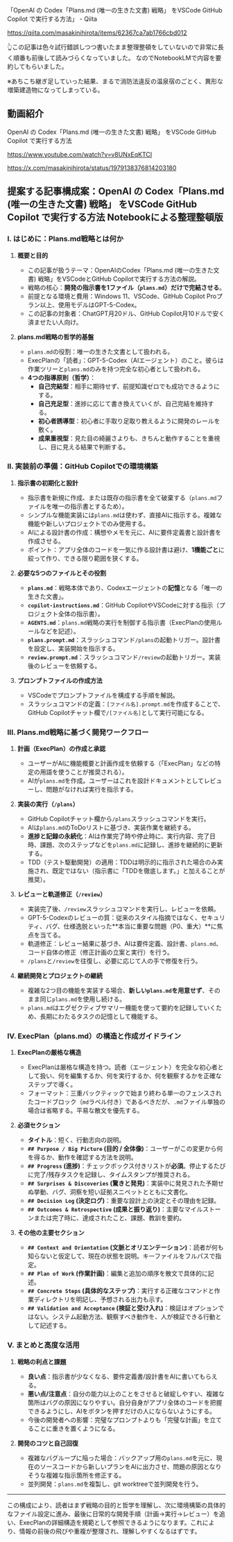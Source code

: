 <!--
title:   OpenAI の Codex「Plans.md (唯一の生きた文書) 戦略」をVSCode GitHub Copilot で実行する方法 のNotebookによる要約
tags:    OpenAI,VSCode,codex,githubcopilot,plans.md
id:      0501d938a6c2e38916ef
private: false
-->
「OpenAI の Codex「Plans.md (唯一の生きた文書) 戦略」 をVSCode GitHub Copilot で実行する方法」 - Qiita

https://qiita.com/masakinihirota/items/62367ca7ab1766cbd012

👆️この記事は色々試行錯誤しつつ書いたまま整理整頓をしていないので非常に長く順番も前後して読みづらくなっていました。
なのでNotebookLMで内容を要約してもらいました。

※あちこち継ぎ足していった結果、まるで消防法違反の温泉宿のごとく、異形な増築建造物になってしまっている。

## 動画紹介

OpenAI の Codex「Plans.md (唯一の生きた文書) 戦略」 をVSCode GitHub Copilot で実行する方法

https://www.youtube.com/watch?v=v8UNxEqKTCI

https://x.com/masakinihirota/status/1979138376814203180



## 提案する記事構成案：OpenAI の Codex「Plans.md (唯一の生きた文書) 戦略」 をVSCode GitHub Copilot で実行する方法 Notebookによる整理整頓版

### I. はじめに：Plans.md戦略とは何か

1.  **概要と目的**
    *   この記事が扱うテーマ：OpenAIのCodex「Plans.md (唯一の生きた文書) 戦略」をVSCodeとGitHub Copilotで実行する方法の解説。
    *   戦略の核心：**開発の指示書を1ファイル（`plans.md`）だけで完結させる**。
    *   前提となる環境と費用：Windows 11、VSCode、GitHub Copilot Proプラン以上、使用モデルはGPT-5-Codex。
    *   この記事の対象者：ChatGPT月20ドル、GitHub Copilot月10ドルで安く済ませたい人向け。

2.  **plans.md戦略の哲学的基盤**
    *   `plans.md`の役割：唯一の生きた文書として扱われる。
    *   ExecPlanの「読者」：GPT-5-Codex（AIエージェント）のこと。彼らは作業ツリーと`plans.md`のみを持つ完全な初心者として扱われる。
    *   **4つの指導原則（哲学）**：
        *   **自己完結型**：相手に期待せず、前提知識ゼロでも成功できるようにする。
        *   **自己充足型**：進捗に応じて書き換えていくが、自己完結を維持する。
        *   **初心者誘導型**：初心者に手取り足取り教えるように開発のレールを敷く。
        *   **成果重視型**：見た目の綺麗さよりも、きちんと動作することを重視し、目に見える結果で判断する。

### II. 実装前の準備：GitHub Copilotでの環境構築

1.  **指示書の初期化と設計**
    *   指示書を新規に作成、または既存の指示書を全て破棄する（`plans.md`ファイルを唯一の指示書とするため）。
    *   シンプルな機能実装には`plans.md`は使わず、直接AIに指示する。複雑な機能や新しいプロジェクトでのみ使用する。
    *   AIによる設計書の作成：構想やメモを元に、AIに要件定義書と設計書を作成させる。
    *   ポイント：アプリ全体のコードを一気に作る設計書は避け、**1機能ごと**に絞って作り、できる限り範囲を狭くする。

2.  **必要な5つのファイルとその役割**
    *   **`plans.md`**：戦略本体であり、Codexエージェントの**記憶**となる「唯一の生きた文書」。
    *   **`copilot-instructions.md`**：GitHub CopilotやVSCodeに対する指示（プロジェクト全体の指示書）。
    *   **`AGENTS.md`**：`plans.md`戦略の実行を制御する指示書（ExecPlanの使用ルールなどを記述）。
    *   **`plans.prompt.md`**：スラッシュコマンド`/plans`の起動トリガー。設計書を設定し、実装開始を指示する。
    *   **`review.prompt.md`**：スラッシュコマンド`/review`の起動トリガー。実装後のレビューを依頼する。

3.  **プロンプトファイルの作成方法**
    *   VSCodeでプロンプトファイルを構成する手順を解説。
    *   スラッシュコマンドの定義：`[ファイル名].prompt.md`を作成することで、GitHub Copilotチャット欄で`/[ファイル名]`として実行可能になる。

### III. Plans.md戦略に基づく開発ワークフロー

1.  **計画（ExecPlan）の作成と承認**
    *   ユーザーがAIに機能概要と計画作成を依頼する（「ExecPlan」などの特定の用語を使うことが推奨される）。
    *   AIが`plans.md`を作成。ユーザーはこれを設計ドキュメントとしてレビューし、問題がなければ実行を指示する。

2.  **実装の実行（`/plans`）**
    *   GitHub Copilotチャット欄から`/plans`スラッシュコマンドを実行。
    *   AIは`plans.md`のToDoリストに基づき、実装作業を継続する。
    *   **進捗と記録の永続化**：AIは作業完了時や停止時に、実行内容、完了日時、課題、次のステップなどを`plans.md`に記録し、進捗を継続的に更新する。
    *   TDD（テスト駆動開発）の適用：TDDは明示的に指示された場合のみ実施され、既定ではない（指示書に「TDDを徹底します。」と加えることが推奨）。

3.  **レビューと軌道修正（`/review`）**
    *   実装完了後、`/review`スラッシュコマンドを実行し、レビューを依頼。
    *   GPT-5-Codexのレビューの質：従来のスタイル指摘ではなく、セキュリティ、バグ、仕様逸脱といった**本当に重要な問題（P0、重大）**に焦点を当てる。
    *   軌道修正：レビュー結果に基づき、AIは要件定義、設計書、`plans.md`、コード自体の修正（修正計画の立案と実行）を行う。
    *   `/plans`と`/review`を往復し、必要に応じて人の手で修復を行う。

4.  **継続開発とプロジェクトの継続**
    *   複雑な2つ目の機能を実装する場合、**新しい`plans.md`を用意せず**、そのまま同じ`plans.md`を使用し続ける。
    *   `plans.md`はエグゼクティブサマリー機能を使って要約を記録していくため、長期にわたるタスクの記憶として機能する。

### IV. ExecPlan（plans.md）の構造と作成ガイドライン

1.  **ExecPlanの厳格な構造**
    *   ExecPlanは厳格な構造を持つ。読者（エージェント）を完全な初心者として扱い、何を編集するか、何を実行するか、何を観察するかを正確なステップで導く。
    *   フォーマット：三重バックティックで始まり終わる単一のフェンスされたコードブロック（`md`ラベル付き）であるべきだが、`.md`ファイル単独の場合は省略する。平易な散文を優先する。

2.  **必須セクション**
    *   **タイトル**：短く、行動志向の説明。
    *   **`## Purpose / Big Picture` (目的 / 全体像)**：ユーザーがこの変更から何を得るか、動作を確認する方法を説明。
    *   **`## Progress` (進捗)**：チェックボックス付きリストが**必須**。停止するたびに完了/残存タスクを記録し、タイムスタンプが推奨される。
    *   **`## Surprises & Discoveries` (驚きと発見)**：実装中に発見された予期せぬ挙動、バグ、洞察を短い証拠スニペットとともに文書化。
    *   **`## Decision Log` (決定ログ)**：重要な設計上の決定とその理由を記録。
    *   **`## Outcomes & Retrospective` (成果と振り返り)**：主要なマイルストーンまたは完了時に、達成されたこと、課題、教訓を要約。

3.  **その他の主要セクション**
    *   **`## Context and Orientation` (文脈とオリエンテーション)**：読者が何も知らないと仮定して、現在の状態を説明。キーファイルをフルパスで指定。
    *   **`## Plan of Work` (作業計画)**：編集と追加の順序を散文で具体的に記述。
    *   **`## Concrete Steps` (具体的なステップ)**：実行する正確なコマンドと作業ディレクトリを明記し、予想される出力も示す。
    *   **`## Validation and Acceptance` (検証と受け入れ)**：検証はオプションではない。システム起動方法、観察すべき動作を、人が検証できる行動として記述する。

### V. まとめと高度な活用

1.  **戦略の利点と課題**
    *   **良い点**：指示書が少なくなる、要件定義書/設計書をAIに書いてもらえる。
    *   **悪い点/注意点**：自分の能力以上のことをさせると破綻しやすい、複雑な箇所はバグの原因になりやすい。自分自身がアプリ全体のコードを把握できるようにし、AIをボタンを押すだけの人にならないようにする。
    *   今後の開発者への影響：完璧なプロンプトよりも「完璧な計画」を立てることに重きを置くようになる。

2.  **開発のコツと自己回復**
    *   複雑なバグループに陥った場合：バックアップ用の`plans.md`を元に、現在のソースコードから新しいプランをAIに出力させ、問題の原因となりそうな複雑な指示箇所を修正する。
    *   並列開発：`plans.md`を複製し、git worktreeで並列開発を行う。

---

この構成により、読者はまず戦略の目的と哲学を理解し、次に環境構築の具体的なファイル設定に進み、最後に日常的な開発手順（計画→実行→レビュー）を追い、ExecPlanの詳細構造を規範として参照できるようになります。これにより、情報の前後の飛びや重複が整理され、理解しやすくなるはずです。